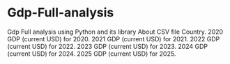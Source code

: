 # Gdp-Full-analysis
Gdp Full analysis using Python and its library
About CSV file
Country.
2020 GDP (current USD) for 2020.
2021 GDP (current USD) for 2021.
2022 GDP (current USD) for 2022.
2023 GDP (current USD) for 2023.
2024 GDP (current USD) for 2024.
2025 GDP (current USD) for 2025.
